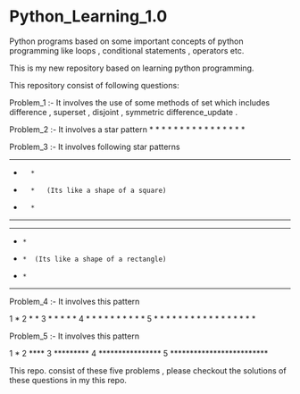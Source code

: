 # Python_Learning_1.0
Python programs based on some important concepts of python programming like loops , conditional statements , operators etc.

This is my new repository based on learning python programming.

This repository consist of following questions:

Problem_1 :- It involves the use of some methods of set which includes difference , superset , disjoint , symmetric difference_update .

Problem_2 :- It involves a star pattern 
                      *
                      * * 
                      * * *
                      * * * *
                      * * *
                      * *
                      *

Problem_3 :- It involves following star patterns

* * * * *           
*       *  
*       *   (Its like a shape of a square)
*       *  
* * * * *  



* * * *  
*     *  
*     *  (Its like a shape of a rectangle)
*     *  
* * * *  



Problem_4 :- It involves this pattern

1 * 
2 * * 
3 * * * * * 
4 * * * * * * * * * * 
5 * * * * * * * * * * * * * * * * * 

Problem_5 :- It involves this pattern

1 *
2 ****
3 *********
4 ****************
5 *************************


This repo. consist of these five problems , please checkout the solutions of these questions in my this repo.
